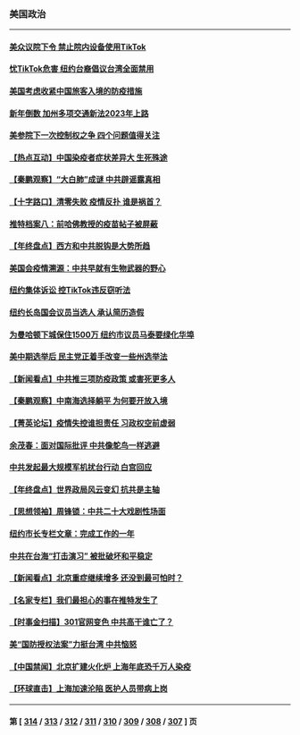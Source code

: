 ### 美国政治
---
#### [美众议院下令 禁止院内设备使用TikTok](../../pages/ncid1078159/n13893373.md) 
#### [忧TikTok危害 纽约台裔倡议台湾全面禁用](../../pages/ncid1078159/n13893272.md) 
#### [美国考虑收紧中国旅客入境的防疫措施](../../pages/ncid1078159/n13893193.md) 
#### [新年倒数 加州多项交通新法2023年上路](../../pages/ncid1078159/n13893218.md) 
#### [美参院下一次控制权之争 四个问题值得关注](../../pages/ncid1078159/n13893082.md) 
#### [【热点互动】中国染疫者症状差异大 生死殊途](../../pages/ncid1078159/n13893050.md) 
#### [【秦鹏观察】“大白肺”成谜 中共辟谣露真相](../../pages/ncid1078159/n13893039.md) 
#### [【十字路口】清零失败 疫情反扑 谁是祸首？](../../pages/ncid1078159/n13893035.md) 
#### [推特档案八：前哈佛教授的疫苗帖子被屏蔽](../../pages/ncid1078159/n13892949.md) 
#### [【年终盘点】西方和中共脱钩是大势所趋](../../pages/ncid1078159/n13887940.md) 
#### [美国会疫情溯源：中共早就有生物武器的野心](../../pages/ncid1078159/n13892377.md) 
#### [纽约集体诉讼 控TikTok违反窃听法](../../pages/ncid1078159/n13892505.md) 
#### [纽约长岛国会议员当选人 承认简历造假](../../pages/ncid1078159/n13892475.md) 
#### [为曼哈顿下城保住1500万 纽约市议员马泰要绿化华埠](../../pages/ncid1078159/n13892468.md) 
#### [美中期选举后 民主党正着手改变一些州选举法](../../pages/ncid1078159/n13892302.md) 
#### [【新闻看点】中共推三项防疫政策 或害死更多人](../../pages/ncid1078159/n13892336.md) 
#### [【秦鹏观察】中南海选择躺平 为何要开放入境](../../pages/ncid1078159/n13890092.md) 
#### [【菁英论坛】疫情失控谁担责任 习政权空前虚弱](../../pages/ncid1078159/n13892293.md) 
#### [余茂春：面对国际批评 中共像鸵鸟一样逃避](../../pages/ncid1078159/n13892250.md) 
#### [中共发起最大规模军机扰台行动 白宫回应](../../pages/ncid1078159/n13892220.md) 
#### [【年终盘点】世界政局风云变幻 抗共是主轴](../../pages/ncid1078159/n13885726.md) 
#### [【思想领袖】周锋锁：中共二十大戏剧性场面](../../pages/ncid1078159/n13882331.md) 
#### [纽约市长专栏文章：完成工作的一年](../../pages/ncid1078159/n13891868.md) 
#### [中共在台海“打击演习” 被批破坏和平稳定](../../pages/ncid1078159/n13891734.md) 
#### [【新闻看点】北京重症继续增多 还没到最可怕时？](../../pages/ncid1078159/n13891184.md) 
#### [【名家专栏】我们最担心的事在推特发生了](../../pages/ncid1078159/n13891157.md) 
#### [【时事金扫描】301官网变色 中共高干谁亡了？](../../pages/ncid1078159/n13891154.md) 
#### [美“国防授权法案”力挺台湾 中共恼怒](../../pages/ncid1078159/n13891151.md) 
#### [【中国禁闻】北京扩建火化炉 上海年底恐千万人染疫](../../pages/ncid1078159/n13890771.md) 
#### [【环球直击】上海加速沦陷 医护人员带病上岗](../../pages/ncid1078159/n13890776.md) 

---
#### 第 [ [314](./314.md) / [313](./313.md) / [312](./312.md) / [311](./311.md) / [310](./310.md) / [309](./309.md) / [308](./308.md) / [307](./307.md) ] 页
